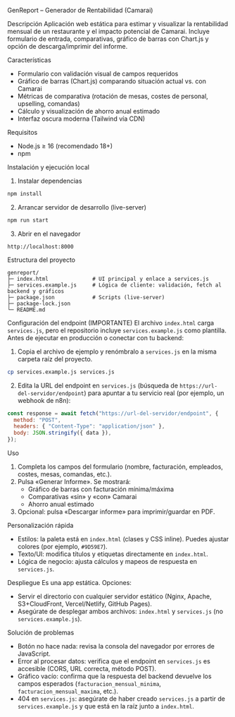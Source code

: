 GenReport – Generador de Rentabilidad (Camarai)

Descripción
Aplicación web estática para estimar y visualizar la rentabilidad mensual de un restaurante y el impacto potencial de Camarai. Incluye formulario de entrada, comparativas, gráfico de barras con Chart.js y opción de descarga/imprimir del informe.

Características

- Formulario con validación visual de campos requeridos
- Gráfico de barras (Chart.js) comparando situación actual vs. con Camarai
- Métricas de comparativa (rotación de mesas, costes de personal, upselling, comandas)
- Cálculo y visualización de ahorro anual estimado
- Interfaz oscura moderna (Tailwind vía CDN)

Requisitos

- Node.js ≥ 16 (recomendado 18+)
- npm

Instalación y ejecución local

1. Instalar dependencias

```bash
npm install
```

2. Arrancar servidor de desarrollo (live-server)

```bash
npm run start
```

3. Abrir en el navegador

```
http://localhost:8000
```

Estructura del proyecto

```
genreport/
├─ index.html              # UI principal y enlace a services.js
├─ services.example.js     # Lógica de cliente: validación, fetch al backend y gráficos
├─ package.json            # Scripts (live-server)
├─ package-lock.json
└─ README.md
```

Configuración del endpoint (IMPORTANTE)
El archivo `index.html` carga `services.js`, pero el repositorio incluye `services.example.js` como plantilla. Antes de ejecutar en producción o conectar con tu backend:

1. Copia el archivo de ejemplo y renómbralo a `services.js` en la misma carpeta raíz del proyecto.

```bash
cp services.example.js services.js
```

2. Edita la URL del endpoint en `services.js` (búsqueda de `https://url-del-servidor/endpoint`) para apuntar a tu servicio real (por ejemplo, un webhook de n8n):

```js
const response = await fetch("https://url-del-servidor/endpoint", {
  method: "POST",
  headers: { "Content-Type": "application/json" },
  body: JSON.stringify({ data }),
});
```

Uso

1. Completa los campos del formulario (nombre, facturación, empleados, costes, mesas, comandas, etc.).
2. Pulsa «Generar Informe». Se mostrará:
   - Gráfico de barras con facturación mínima/máxima
   - Comparativas «sin» y «con» Camarai
   - Ahorro anual estimado
3. Opcional: pulsa «Descargar informe» para imprimir/guardar en PDF.

Personalización rápida

- Estilos: la paleta está en `index.html` (clases y CSS inline). Puedes ajustar colores (por ejemplo, `#9D59E7`).
- Texto/UI: modifica títulos y etiquetas directamente en `index.html`.
- Lógica de negocio: ajusta cálculos y mapeos de respuesta en `services.js`.

Despliegue
Es una app estática. Opciones:

- Servir el directorio con cualquier servidor estático (Nginx, Apache, S3+CloudFront, Vercel/Netlify, GitHub Pages).
- Asegúrate de desplegar ambos archivos: `index.html` y `services.js` (no `services.example.js`).

Solución de problemas

- Botón no hace nada: revisa la consola del navegador por errores de JavaScript.
- Error al procesar datos: verifica que el endpoint en `services.js` es accesible (CORS, URL correcta, método POST).
- Gráfico vacío: confirma que la respuesta del backend devuelve los campos esperados (`facturacion_mensual_minima`, `facturacion_mensual_maxima`, etc.).
- 404 en `services.js`: asegúrate de haber creado `services.js` a partir de `services.example.js` y que está en la raíz junto a `index.html`.

